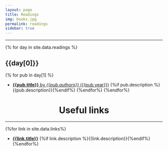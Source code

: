 ```yaml
---
layout: page
title: Readings
img: books.jpg 
permalink: readings
sidebar: true
---
```


---

<!--
This page autogenerates a list of readings by day and a collated list of links. 
All information is scraped from the _data/readings.yaml and _data/links.yaml.
Edit those to update the website
-->


{% for day in site.data.readings %}
## {{day[0]}}
{% for pub in day[1] %}
* <a href="{{site.baseurl}}/assets/pdfs/{{pub.link}}" target="_blank">**{{pub.title}}** by
  <i>{{pub.authors}}</i> ({{pub.year}})</a> {%if pub.description
  %}{{pub.description}}{%endif%}
{%endfor%}
{%endfor%}

<center>
<h1> Useful links</h1>
</center>

---

{%for link in site.data.links%}
* <a href="{{link.address}}" target="_blank">**{{link.title}}**</a> {%if link.description %}{{link.description}}{%endif%}
{%endfor%}

